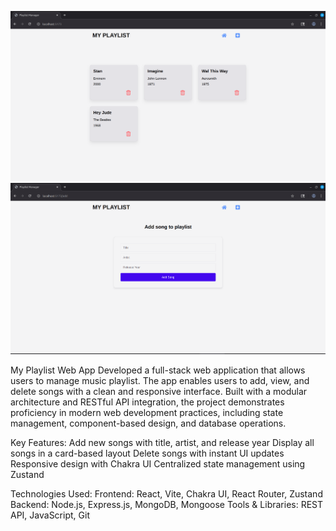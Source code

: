 ![Website Screenshot](assets/picHome.png)
![Website Screenshot](assets/picAddSong.png)

My Playlist Web App
Developed a full-stack web application that allows users to manage music playlist. The app enables users to add, view, and delete songs with a clean and responsive interface. Built with a modular architecture and RESTful API integration, the project demonstrates proficiency in modern web development practices, including state management, component-based design, and database operations.

Key Features:
	Add new songs with title, artist, and release year
	Display all songs in a card-based layout
	Delete songs with instant UI updates
	Responsive design with Chakra UI
	Centralized state management using Zustand

Technologies Used:
	Frontend: React, Vite, Chakra UI, React Router, Zustand
	Backend: Node.js, Express.js, MongoDB, Mongoose
	Tools & Libraries: REST API, JavaScript, Git